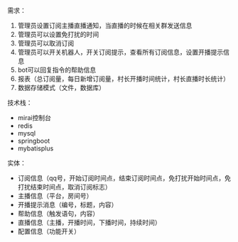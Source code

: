 需求：

1. 管理员设置订阅主播直播通知，当直播的时候在相关群发送信息
2. 管理员可以设置免打扰的时间
3. 管理员可以取消订阅
4. 管理员可以开关机器人，开关订阅提示，查看所有订阅信息，设置开播提示信息
5. bot可以回复指令的帮助信息
6. 报表（总订阅量，每日新增订阅量，村长开播时间统计，村长直播时长统计）
7. 数据存储模式（文件，数据库）

技术栈：

- mirai控制台
- redis
- mysql
- springboot
- mybatisplus

实体：

- 订阅信息（qq号，开始订阅时间点，结束订阅时间点，免打扰开始时间点，免打扰结束时间点，取消订阅标志）
- 主播信息（平台，房间号）
- 开播提示消息（编号，标题，内容）
- 帮助信息（触发语句，内容）
- 直播信息（主播，开播时间，下播时间，持续时间）
- 配置信息（功能开关）

